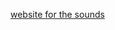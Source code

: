 [website for the sounds]([https://link-url-here.org](https://pixabay.com/sound-effects/search/animals/?duration=0-30))
